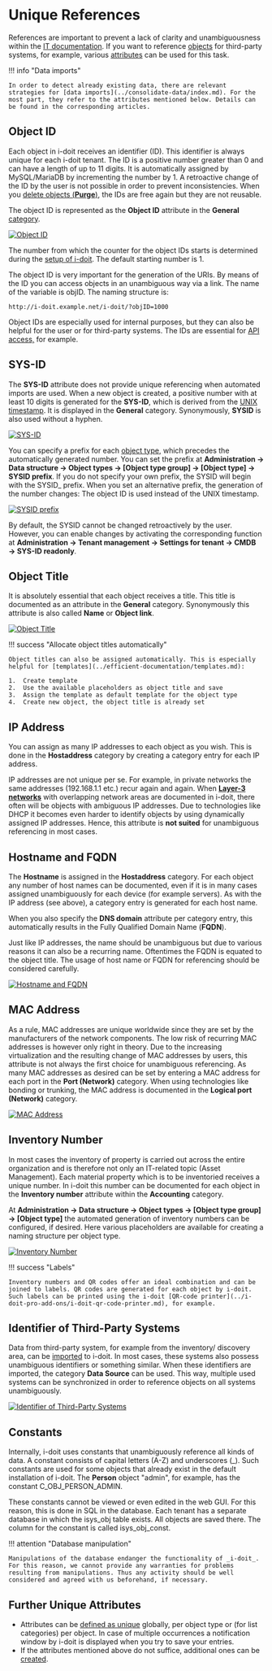 # Unique References

References are important to prevent a lack of clarity and unambiguousness within the [IT documentation](../glossary.md). If you want to reference [objects](structure-of-the-it-documentation.md) for third-party systems, for example, various [attributes](../glossary.md) can be used for this task.

!!! info "Data imports"

    In order to detect already existing data, there are relevant strategies for [data imports](../consolidate-data/index.md). For the most part, they refer to the attributes mentioned below. Details can be found in the corresponding articles.

## Object ID

Each object in i-doit receives an identifier (ID). This identifier is always unique for each i-doit tenant. The ID is a positive number greater than 0 and can have a length of up to 11 digits. It is automatically assigned by MySQL/MariaDB by incrementing the number by 1. A retroactive change of the ID by the user is not possible in order to prevent inconsistencies. When you [delete objects (**Purge**)](./life-and-documentation-cycle.md), the IDs are free again but they are not reusable.

The object ID is represented as the **Object ID** attribute in the **General** [category](../glossary.md).

[![Object ID](../assets/images/en/basics/unique-references/1-ur.png)](../assets/images/en/basics/unique-references/1-ur.png)

The number from which the counter for the object IDs starts is determined during the [setup of i-doit](../installation/manual-installation/setup.md). The default starting number is 1.

The object ID is very important for the generation of the URIs. By means of the ID you can access objects in an unambiguous way via a link. The name of the variable is objID. The naming structure is:

    http://i-doit.example.net/i-doit/?objID=1000

Object IDs are especially used for internal purposes, but they can also be helpful for the user or for third-party systems. The IDs are essential for [API access,](../i-doit-pro-add-ons/api/index.md) for example.

## SYS-ID

The **SYS-ID** attribute does not provide unique referencing when automated imports are used. When a new object is created, a positive number with at least 10 digits is generated for the **SYS-ID**, which is derived from the [UNIX timestamp](https://de.wikipedia.org/wiki/Unixzeit). It is displayed in the **General** category. Synonymously, **SYSID** is also used without a hyphen.

[![SYS-ID](../assets/images/en/basics/unique-references/2-ur.png)](../assets/images/en/basics/unique-references/2-ur.png)

You can specify a prefix for each [object type](structure-of-the-it-documentation.md), which precedes the automatically generated number. You can set the prefix at **Administration → Data structure → Object types → [Object type group] → [Object type] → SYSID prefix**. If you do not specify your own prefix, the SYSID will begin with the SYSID_ prefix. When you set an alternative prefix, the generation of the number changes: The object ID is used instead of the UNIX timestamp.

[![SYSID prefix](../assets/images/en/basics/unique-references/3-ur.png)](../assets/images/en/basics/unique-references/3-ur.png)

By default, the SYSID cannot be changed retroactively by the user. However, you can enable changes by activating the corresponding function at **Administration → Tenant management → Settings for tenant → CMDB → SYS-ID readonly**.

## Object Title

It is absolutely essential that each object receives a title. This title is documented as an attribute in the **General** category. Synonymously this attribute is also called **Name** or **Object link**.

[![Object Title](../assets/images/en/basics/unique-references/4-ur.png)](../assets/images/en/basics/unique-references/4-ur.png)

!!! success "Allocate object titles automatically"

    Object titles can also be assigned automatically. This is especially helpful for [templates](../efficient-documentation/templates.md):

    1.  Create template
    2.  Use the available placeholders as object title and save
    3.  Assign the template as default template for the object type
    4.  Create new object, the object title is already set

## IP Address

You can assign as many IP addresses to each object as you wish. This is done in the **Hostaddress** category by creating a category entry for each IP address.

IP addresses are not unique per se. For example, in private networks the same addresses (192.168.1.1 etc.) recur again and again. When **[Layer-3 networks](../use-cases/ip-adress-management.md)** with overlapping network areas are documented in i-doit, there often will be objects with ambiguous IP addresses. Due to technologies like DHCP it becomes even harder to identify objects by using dynamically assigned IP addresses. Hence, this attribute is **not suited** for unambiguous referencing in most cases.

## Hostname and FQDN

The **Hostname** is assigned in the **Hostaddress** category. For each object any number of host names can be documented, even if it is in many cases assigned unambiguously for each device (for example servers). As with the IP address (see above), a category entry is generated for each host name.

When you also specify the **DNS domain** attribute per category entry, this automatically results in the Fully Qualified Domain Name (**FQDN**).

Just like IP addresses, the name should be unambiguous but due to various reasons it can also be a recurring name. Oftentimes the FQDN is equated to the object title. The usage of host name or FQDN for referencing should be considered carefully.

[![Hostname and FQDN](../assets/images/en/basics/unique-references/5-ur.png)](../assets/images/en/basics/unique-references/5-ur.png)

## MAC Address

As a rule, MAC addresses are unique worldwide since they are set by the manufacturers of the network components. The low risk of recurring MAC addresses is however only right in theory. Due to the increasing virtualization and the resulting change of MAC addresses by users, this attribute is not always the first choice for unambiguous referencing. As many MAC addresses as desired can be set by entering a MAC address for each port in the **Port (Network)** category. When using technologies like bonding or trunking, the MAC address is documented in the **Logical port (Network)** category.

[![MAC Address](../assets/images/en/basics/unique-references/6-ur.png)](../assets/images/en/basics/unique-references/6-ur.png)

## Inventory Number

In most cases the inventory of property is carried out across the entire organization and is therefore not only an IT-related topic (Asset Management). Each material property which is to be inventoried receives a unique number. In i-doit this number can be documented for each object in the **Inventory number** attribute within the **Accounting** category.

At **Administration → Data structure → Object types → [Object type group] → [Object type]** the automated generation of inventory numbers can be configured, if desired. Here various placeholders are available for creating a naming structure per object type.

[![Inventory Number](../assets/images/en/basics/unique-references/7-ur.png)](../assets/images/en/basics/unique-references/7-ur.png)

!!! success "Labels"

    Inventory numbers and QR codes offer an ideal combination and can be joined to labels. QR codes are generated for each object by i-doit. Such labels can be printed using the i-doit [QR-code printer](../i-doit-pro-add-ons/i-doit-qr-code-printer.md), for example.

## Identifier of Third-Party Systems

Data from third-party system, for example from the inventory/ discovery area, can be [imported](../consolidate-data/index.md) to i-doit. In most cases, these systems also possess unambiguous identifiers or something similar. When these identifiers are imported, the category **Data Source** can be used. This way, multiple used systems can be synchronized in order to reference objects on all systems unambiguously.

[![Identifier of Third-Party Systems](../assets/images/en/basics/unique-references/8-ur.png)](../assets/images/en/basics/unique-references/8-ur.png)

## Constants

Internally, i-doit uses constants that unambiguously reference all kinds of data. A constant consists of capital letters (A-Z) and underscores (\_). Such constants are used for some objects that already exist in the default installation of i-doit. The **Person** object "admin", for example, has the constant C_OBJ_PERSON_ADMIN.

These constants cannot be viewed or even edited in the web GUI. For this reason, this is done in SQL in the database. Each tenant has a separate database in which the isys_obj table exists. All objects are saved there. The column for the constant is called isys_obj_const.

!!! attention "Database manipulation"

    Manipulations of the database endanger the functionality of _i-doit_. For this reason, we cannot provide any warranties for problems resulting from manipulations. Thus any activity should be well considered and agreed with us beforehand, if necessary.

## Further Unique Attributes

-   Attributes can be [defined as unique](../efficient-documentation/attribute-validation-and-mandatory-fields.md) globally, per object type or (for list categories) per object. In case of multiple occurrences a notification window by i-doit is displayed when you try to save your entries.
-   If the attributes mentioned above do not suffice, additional ones can be [created](./custom-categories.md).

